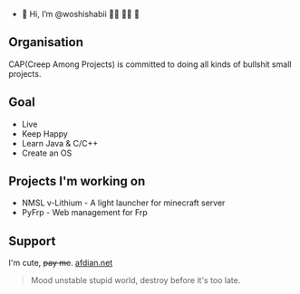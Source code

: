 - 👋 Hi, I’m @woshishabii 🏳️‍🌈 🏳️‍⚧️ 🍥

## Organisation

CAP(Creep Among Projects) is committed to doing all kinds of bullshit small projects.

## Goal
- Live
- Keep Happy
- Learn Java & C/C++
- Create an OS

## Projects I'm working on

- NMSL v-Lithium - A light launcher for minecraft server
- PyFrp - Web management for Frp


## Support
I'm cute, ~~pay me~~.
[afdian.net](https://afdian.net/a/woshishabi)

> Mood unstable
> stupid world, destroy before it's too late.

<!---
woshishabii/woshishabii is a ✨ special ✨ repository because its `README.md` (this file) appears on your GitHub profile.
You can click the Preview link to take a look at your changes.
--->
